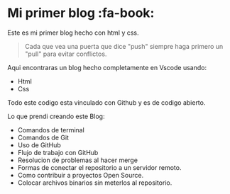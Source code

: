 # Mi primer blog :fa-book:
Este es mi primer blog hecho con html y css.

> Cada que vea una puerta que dice "push" siempre haga primero un "pull" para evitar conflictos.

Aqui encontraras un blog hecho completamente en Vscode usando:
 * Html
 * Css
 
Todo este codigo esta vinculado con Github y es de codigo abierto.

Lo que prendi creando este Blog:
* Comandos de terminal
* Comandos de Git
* Uso de GitHub 
* Flujo de trabajo con GitHub
* Resolucion de problemas al hacer merge
* Formas de conectar el repositorio a un servidor remoto.
* Como contribuir a proyectos Open Source.
* Colocar archivos binarios sin meterlos al repositorio.
